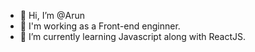 - 👋 Hi, I’m @Arun
- 💼 I'm working as a Front-end enginner.
- 🌱 I’m currently learning Javascript along with ReactJS.

<!---
Aruncool/Aruncool is a ✨ special ✨ repository because its `README.md` (this file) appears on your GitHub profile.
You can click the Preview link to take a look at your changes.
--->
